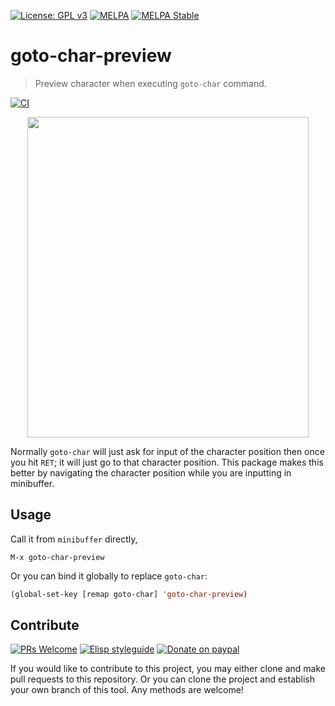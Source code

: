 [![License: GPL v3](https://img.shields.io/badge/License-GPL%20v3-blue.svg)](https://www.gnu.org/licenses/gpl-3.0)
[![MELPA](https://melpa.org/packages/goto-char-preview-badge.svg)](https://melpa.org/#/goto-char-preview)
[![MELPA Stable](https://stable.melpa.org/packages/goto-char-preview-badge.svg)](https://stable.melpa.org/#/goto-char-preview)

# goto-char-preview
> Preview character when executing `goto-char` command.

[![CI](https://github.com/jcs-elpa/goto-char-preview/actions/workflows/test.yml/badge.svg)](https://github.com/jcs-elpa/goto-char-preview/actions/workflows/test.yml)

<p align="center">
  <img src="./etc/goto-char-preview-demo.gif" width="450" height="513"/>
</p>

Normally `goto-char` will just ask for input of the character position then once 
you hit `RET`; it will just go to that character position. This package makes this
better by navigating the character position while you are inputting in minibuffer.

## Usage

Call it from `minibuffer` directly,
```
M-x goto-char-preview
```
Or you can bind it globally to replace `goto-char`:
```el
(global-set-key [remap goto-char] 'goto-char-preview)
```

## Contribute

[![PRs Welcome](https://img.shields.io/badge/PRs-welcome-brightgreen.svg)](http://makeapullrequest.com)
[![Elisp styleguide](https://img.shields.io/badge/elisp-style%20guide-purple)](https://github.com/bbatsov/emacs-lisp-style-guide)
[![Donate on paypal](https://img.shields.io/badge/paypal-donate-1?logo=paypal&color=blue)](https://www.paypal.me/jcs090218)

If you would like to contribute to this project, you may either
clone and make pull requests to this repository. Or you can
clone the project and establish your own branch of this tool.
Any methods are welcome!

